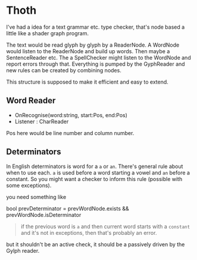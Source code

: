 # Thoth

I've had a idea for a text grammar etc. type checker, that's node based a little like a shader graph program.

The text would be read glyph by glyph by a ReaderNode.
A WordNode would listen to the ReaderNode and build up words.
Then maybe a SentenceReader etc.
The a SpellChecker might listen to the WordNode and report errors through that.
Everything is pumped by the GyphReader and new rules can be created by combining nodes.

This structure is supposed to make it efficient and easy to extend.

## Word Reader

- OnRecognise(word:string, start:Pos, end:Pos)
- Listener : CharReader

Pos here would be line number and column number.

## Determinators

In English determinators is word for a `a` or `an`. There's general rule about when to use each. `a` is used before a word starting a vowel and `an` before a constant. So you might want a checker to inform this rule (possible with some exceptions).

you need something like

bool prevDeterminator = prevWordNode.exists && prevWordNode.isDeterminator

> if the previous word is `a` and then current word starts with a `constant` and it's not in exceptions, then that's probably an error.

but it shouldn't be an active check, it should be a passively driven by the Gylph reader.

